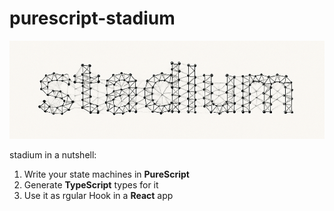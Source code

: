 # purescript-stadium

<p align="center">
  <picture>
    <source media="(prefers-color-scheme: dark)" srcset="assets/logo-dark.png" />
    <source media="(prefers-color-scheme: light)" srcset="assets/logo-light.png" />
    <img alt="Stadium logo" src="assets/logo-light.png" width="560">
  </picture>
</p>

stadium in a nutshell:

1. Write your state machines in **PureScript**
2. Generate **TypeScript** types for it
3. Use it as rgular Hook in a **React** app
